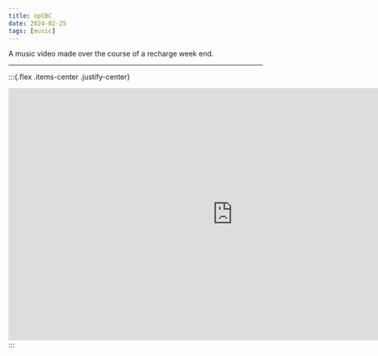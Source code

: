 ```yaml
---
title: opCBC
date: 2024-02-25
tags: [music]
---
```


A music video made over the course of a recharge week end.

---

:::{.flex .items-center .justify-center}
<iframe width="888" height="500" src="https://www.youtube.com/embed/hXdMsPSaRHU" title="YouTube video player" frameborder="0" allow="accelerometer; autoplay; clipboard-write; encrypted-media; gyroscope; picture-in-picture" allowfullscreen></iframe>
:::
